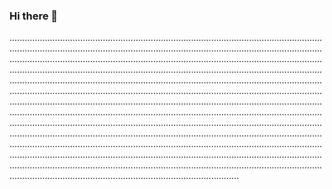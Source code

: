 ### Hi there 👋

.......................................................................................................................................................................................................................................................................................................................................................................................................................................................................................................................................................................................................................................................................................................................................................................................................................................................................................................................................................................................................................................................................................................................................................................................................................................................................................................................................................................................................................................................................................................................................................................................................................................................................................................................................................................